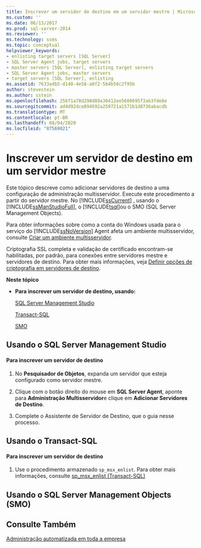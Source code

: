 ```yaml
---
title: Inscrever um servidor de destino em um servidor mestre | Microsoft Docs
ms.custom: ''
ms.date: 06/13/2017
ms.prod: sql-server-2014
ms.reviewer: ''
ms.technology: ssms
ms.topic: conceptual
helpviewer_keywords:
- enlisting target servers [SQL Server]
- SQL Server Agent jobs, target servers
- master servers [SQL Server], enlisting target servers
- SQL Server Agent jobs, master servers
- target servers [SQL Server], enlisting
ms.assetid: 7633adb5-d140-4e58-a8f2-5b4b50c2f95b
author: stevestein
ms.author: sstein
ms.openlocfilehash: 256f1a78d298d89a36412ee5689695f3ab3fde8e
ms.sourcegitcommit: ad4d92dce894592a259721a1571b1d8736abacdb
ms.translationtype: MT
ms.contentlocale: pt-BR
ms.lasthandoff: 08/04/2020
ms.locfileid: "87569021"
---
```

# <a name="enlist-a-target-server-to-a-master-server"></a>Inscrever um servidor de destino em um servidor mestre
  Este tópico descreve como adicionar servidores de destino a uma configuração de administração multisservidor. Execute este procedimento a partir do servidor mestre. No [!INCLUDE[ssCurrent](../../includes/sscurrent-md.md)] , usando o [!INCLUDE[ssManStudioFull](../../includes/ssmanstudiofull-md.md)], o [!INCLUDE[tsql](../../includes/tsql-md.md)]ou o SMO (SQL Server Management Objects).  
  
 Para obter informações sobre como a conta do Windows usada para o serviço do [!INCLUDE[ssNoVersion](../../includes/ssnoversion-md.md)] Agent afeta um ambiente multisservidor, consulte [Criar um ambiente multisservidor](create-a-multiserver-environment.md).  
  
 Criptografia SSL completa e validação de certificado encontram-se habilitadas, por padrão, para conexões entre servidores mestre e servidores de destino. Para obter mais informações, veja [Definir opções de criptografia em servidores de destino](set-encryption-options-on-target-servers.md).  
  
 **Neste tópico**  
  
-   **Para inscrever um servidor de destino, usando:**  
  
     [SQL Server Management Studio](#SSMSProcedure)  
  
     [Transact-SQL](#TsqlProcedure)  
  
     [SMO](#PowerShellProcedure)  
  
##  <a name="using-sql-server-management-studio"></a><a name="SSMSProcedure"></a> Usando o SQL Server Management Studio  
  
#### <a name="to-enlist-a-target-server"></a>Para inscrever um servidor de destino  
  
1.  No **Pesquisador de Objetos**, expanda um servidor que esteja configurado como servidor mestre.  
  
2.  Clique com o botão direito do mouse em **SQL Server Agent**, aponte para **Administração Multisservidor**e clique em **Adicionar Servidores de Destino**.  
  
3.  Complete o Assistente de Servidor de Destino, que o guia nesse processo.  
  
##  <a name="using-transact-sql"></a><a name="TsqlProcedure"></a> Usando o Transact-SQL  
  
#### <a name="to-enlist-a-target-server"></a>Para inscrever um servidor de destino  
  
1.  Use o procedimento armazenado `sp_msx_enlist`.  Para obter mais informações, consulte [sp_msx_enlist &#40;Transact-SQL&#41;](/sql/relational-databases/system-stored-procedures/sp-msx-enlist-transact-sql)  
  
##  <a name="using-sql-server-management-objects-smo"></a><a name="PowerShellProcedure"></a>Usando o SQL Server Management Objects (SMO)  
  
## <a name="see-also"></a>Consulte Também  
 [Administração automatizada em toda a empresa](automated-administration-across-an-enterprise.md)  
  
  
